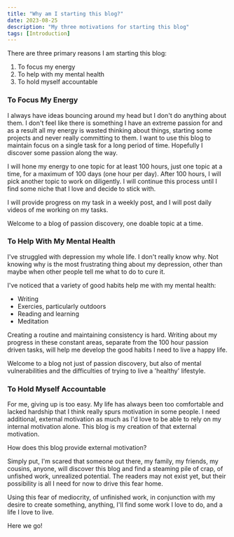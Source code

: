 ```yaml
---
title: "Why am I starting this blog?"
date: 2023-08-25
description: "My three motivations for starting this blog"
tags: [Introduction]
---
```


There are three primary reasons I am starting this blog:
1. To focus my energy
2. To help with my mental health
3. To hold myself accountable

### **To Focus My Energy**

I always have ideas bouncing around my head but I don't do anything about them. I don't feel like there is something I have an extreme passion for and as a result all my energy is wasted thinking about things, starting some projects and never really committing to them. I want to use this blog to maintain focus on a single task for a long period of time. Hopefully I discover some passion along the way.

I will hone my energy to one topic for at least 100 hours, just one topic at a time, for a maximum of 100 days (one hour per day). After 100 hours, I will pick another topic to work on diligently. I will continue this process until I find some niche that I love and decide to stick with.

I will provide progress on my task in a weekly post, and I will post daily videos of me working on my tasks.

Welcome to a blog of passion discovery, one doable topic at a time.

### **To Help With My Mental Health**

I've struggled with depression my whole life. I don't really know why. Not knowing why is the most frustrating thing about my depression, other than maybe when other people tell me what to do to cure it.

I've noticed that a variety of good habits help me with my mental health:
- Writing
- Exercies, particularly outdoors
- Reading and learning
- Meditation

Creating a routine and maintaining consistency is hard. Writing about my progress in these constant areas, separate from the 100 hour passion driven tasks, will help me develop the good habits I need to live a happy life.

Welcome to a blog not just of passion discovery, but also of mental vulnerabilities and the difficulties of trying to live a 'healthy' lifestyle.

### **To Hold Myself Accountable**

For me, giving up is too easy. My life has always been too comfortable and lacked hardship that I think really spurs motivation in some people. I need additional, external motivation as much as I'd love to be able to rely on my internal motivation alone. This blog is my creation of that external motivation.

How does this blog provide external motivation? 

Simply put, I'm scared that someone out there, my family, my friends, my cousins, anyone, will discover this blog and find a steaming pile of crap, of unfished work, unrealized potential. The readers may not exist yet, but their possibility is all I need for now to drive this fear home. 

Using this fear of mediocrity, of unfinished work, in conjunction with my desire to create something, anything, I'll find some work I love to do, and a life I love to live.

Here we go!